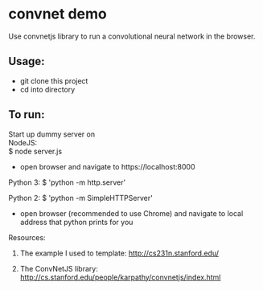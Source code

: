 # convnet demo
Use convnetjs library to run a convolutional neural network in the browser.

## Usage:
- git clone this project
- cd into directory

## To run:
Start up dummy server on  
NodeJS:  
$ node server.js  
- open browser and navigate to https://localhost:8000

Python 3:
$ 'python -m http.server'

Python 2:
$ 'python -m SimpleHTTPServer'
- open browser (recommended to use Chrome) and navigate to local address that python prints for you


Resources:

1. The example I used to template:
http://cs231n.stanford.edu/

2. The ConvNetJS library:
http://cs.stanford.edu/people/karpathy/convnetjs/index.html
